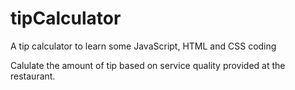 # tipCalculator
A tip calculator to learn some JavaScript, HTML and CSS coding

Calulate the amount of tip based on service quality provided at the restaurant.
